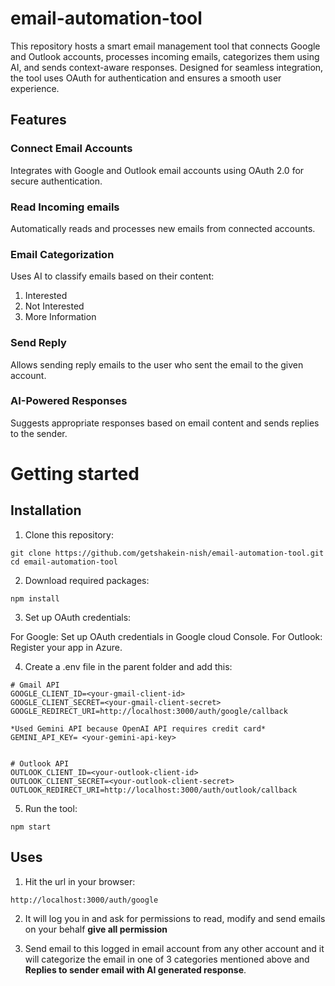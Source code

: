 # email-automation-tool
This repository hosts a smart email management tool that connects Google and Outlook accounts, processes incoming emails, categorizes them using AI, and sends context-aware responses. Designed for seamless integration, the tool uses OAuth for authentication and ensures a smooth user experience.


## Features

### Connect Email Accounts
Integrates with Google and Outlook email accounts using OAuth 2.0 for secure authentication.

### Read Incoming emails
Automatically reads and processes new emails from connected accounts.

### Email Categorization
Uses AI to classify emails based on their content:
1. Interested
2. Not Interested
3. More Information

### Send Reply
Allows sending reply emails to the user who sent the email to the given account.

### AI-Powered Responses
Suggests appropriate responses based on email content and sends replies to the sender.

# Getting started

## Installation
1. Clone this repository:
```
git clone https://github.com/getshakein-nish/email-automation-tool.git
cd email-automation-tool

```

2. Download required packages:
```
npm install

```

3. Set up OAuth credentials:

For Google: Set up OAuth credentials in Google cloud Console.
For Outlook: Register your app in Azure.


4. Create a .env file in the parent folder and add this:

```
# Gmail API
GOOGLE_CLIENT_ID=<your-gmail-client-id>
GOOGLE_CLIENT_SECRET=<your-gmail-client-secret>
GOOGLE_REDIRECT_URI=http://localhost:3000/auth/google/callback

*Used Gemini API because OpenAI API requires credit card*
GEMINI_API_KEY= <your-gemini-api-key>


# Outlook API
OUTLOOK_CLIENT_ID=<your-outlook-client-id>
OUTLOOK_CLIENT_SECRET=<your-outlook-client-secret>
OUTLOOK_REDIRECT_URI=http://localhost:3000/auth/outlook/callback

```

5. Run the tool:

```
npm start 
```

## Uses

1. Hit the url in your browser: 
```
http://localhost:3000/auth/google
```
2. It will log you in and ask for permissions to read, modify and send emails on your behalf **give all permission**

3. Send email to this logged in email account from any other account and it will categorize the email in one of 3 categories mentioned above and **Replies to sender email with AI generated response**.

